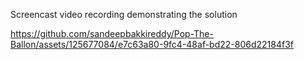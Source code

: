 Screencast video recording demonstrating the solution


https://github.com/sandeepbakkireddy/Pop-The-Ballon/assets/125677084/e7c63a80-9fc4-48af-bd22-806d22184f3f
